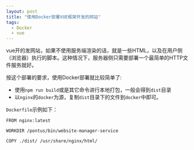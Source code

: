 ```yaml
---
layout: post
title: "使用Docker部署VUE框架开发的网站"
tags:
  - Docker
  - vue
---
```


vue开的发网站，如果不使用服务端渲染的话，就是一些HTML，以及在用户侧（浏览器）执行的脚本。这种情况下，服务器侧只需要部署一个最简单的HTTP文件服务就好。

按这个部署的要求，使用Docker部署就比较简单了:

- 使用`npm run build`或是其它命令进行本地打包，一般会得到`dist`目录
- 以`nginx`的`docker`为源，复制`dist`目录下的文件到`docker`中即可。

`Dockerfile`示例如下：

```
FROM nginx:latest

WORKDIR /pontus/bin/website-manager-service

COPY ./dist/ /usr/share/nginx/html/
```



